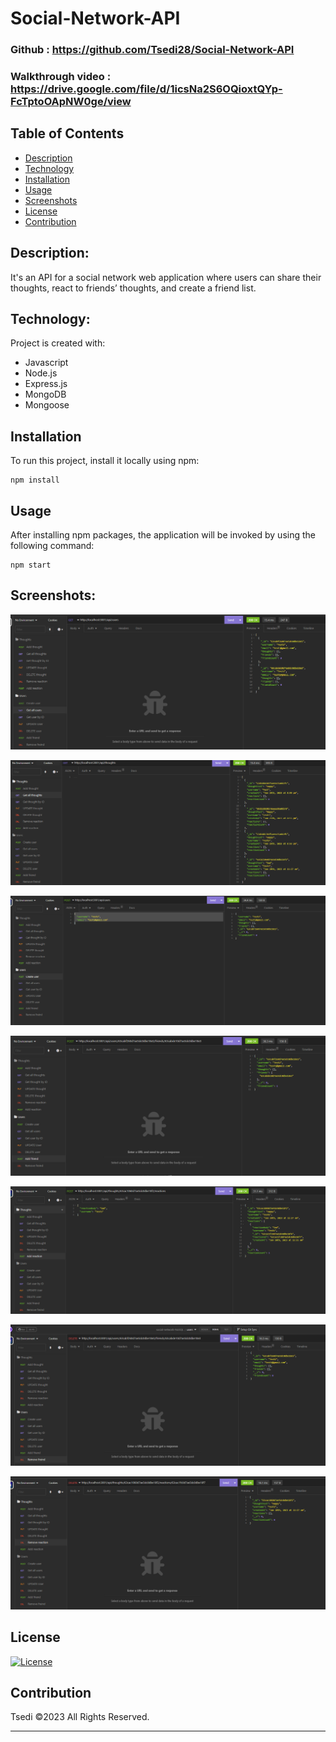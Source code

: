 # Social-Network-API

### Github : https://github.com/Tsedi28/Social-Network-API

### Walkthrough video : https://drive.google.com/file/d/1icsNa2S6OQioxtQYp-FcTptoOApNW0ge/view



## Table of Contents

- [Description](#description)
- [Technology](#Technology)
- [Installation](#installation)
- [Usage](#usage)
- [Screenshots](#screenshots)
- [License](#license)
- [Contribution](#contribution)


## Description:

It's an API for a social network web application where users can share their thoughts, react to friends’ thoughts, and create a friend list.

## Technology:

Project is created with:

- Javascript
- Node.js
- Express.js
- MongoDB
- Mongoose

## Installation

To run this project, install it locally using npm:

```
npm install
```

## Usage

After installing npm packages, the application will be invoked by using the following command:

```
npm start
```
## Screenshots:

![Screenshot](./screenshot/All%20users.png)

![Screenshot](./screenshot/All%20thoughts.png)

![Screenshot](./screenshot/Create%20user.png)

![Screenshot](./screenshot/Add%20friend.png)

![Screenshot](./screenshot/Add%20reaction.png)

![Screenshot](./screenshot/Remove%20friend.png)

![Screenshot](./screenshot/Remove%20reaction.png)


## License

[![License](https://img.shields.io/badge/License-Apache_2.0-blue.svg)](https://opensource.org/licenses/Apache-2.0) <br>



## Contribution
Tsedi ©2023 All Rights Reserved.
- - -
